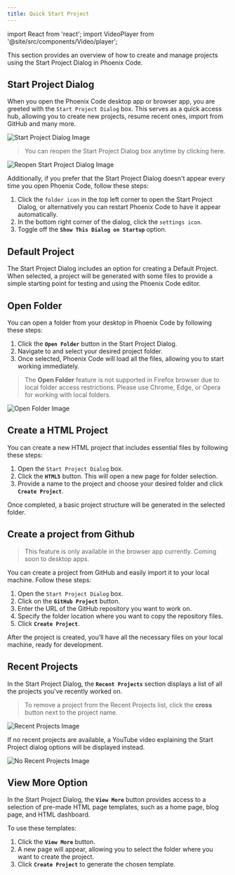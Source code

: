 ```yaml
---
title: Quick Start Project
---
```


import React from 'react';
import VideoPlayer from '@site/src/components/Video/player';

This section provides an overview of how to create and manage projects using the Start Project Dialog in Phoenix Code.


## Start Project Dialog
When you open the Phoenix Code desktop app or browser app, you are greeted with the `Start Project Dialog` box. This serves as a quick access hub, allowing you to create new projects, resume recent ones, import from GitHub and many more.

![Start Project Dialog Image](images/quickStartProject/start-project-dialog.png "Start Project Dialog")


> You can reopen the Start Project Dialog box anytime by clicking here.

![Reopen Start Project Dialog Image](images/quickStartProject/reopen-start-project-dialog.png "Reopen Start Project Dialog image by clicking on the folder icon")

Additionally, if you prefer that the Start Project Dialog doesn't appear every time you open Phoenix Code, follow these steps:
1. Click the `folder icon`  in the top left corner to open the Start Project Dialog, or alternatively you can restart Phoenix Code to have it appear automatically.
2. In the bottom right corner of the dialog, click the `settings icon`.
3. Toggle off the **`Show This Dialog on Startup`** option.

<VideoPlayer 
  src="https://docs-images.phcode.dev/videos/quick-start-project/turn-off-start-dialog.mp4"
/>



## Default Project
The Start Project Dialog includes an option for creating a Default Project. When selected, a project will be generated with some files to provide a simple starting point for testing and using the Phoenix Code editor.

<VideoPlayer 
  src="https://docs-images.phcode.dev/videos/quick-start-project/default-project.mp4"
/>



## Open Folder

You can open a folder from your desktop in Phoenix Code by following these steps:

1. Click the **`Open Folder`** button in the Start Project Dialog.
2. Navigate to and select your desired project folder.
3. Once selected, Phoenix Code will load all the files, allowing you to start working immediately.

> The **Open Folder** feature is not supported in Firefox browser due to local folder access restrictions. Please use Chrome, Edge, or Opera for working with local folders.

![Open Folder Image](images/quickStartProject/open-folder.png "Click on Open Folder to work with local folders")



## Create a HTML Project

You can create a new HTML project that includes essential files by following these steps:

1. Open the `Start Project Dialog` box.
2. Click the **`HTML5`** button. This will open a new page for folder selection.
3. Provide a name to the project and choose your desired folder and click **`Create Project`**.

Once completed, a basic project structure will be generated in the selected folder.

<VideoPlayer 
  src="https://docs-images.phcode.dev/videos/quick-start-project/html-project.mp4"
/>



## Create a project from Github

> This feature is only available in the browser app currently. Coming soon to desktop apps.

You can create a project from GitHub and easily import it to your local machine. Follow these steps:

1. Open the `Start Project Dialog` box.
2. Click on the **`GitHub Project`** button.
3. Enter the URL of the GitHub repository you want to work on.
4. Specify the folder location where you want to copy the repository files.
5. Click **`Create Project`**.

After the project is created, you’ll have all the necessary files on your local machine, ready for development.

<VideoPlayer 
  src="https://docs-images.phcode.dev/videos/quick-start-project/github-project.mp4"
/>



## Recent Projects

In the Start Project Dialog, the **`Recent Projects`** section displays a list of all the projects you've recently worked on.

> To remove a project from the Recent Projects list, click the **cross** button next to the project name.

![Recent Projects Image](images/quickStartProject/recent-projects.png "Recent Projects displays the list of projects you've recently worked on")

If no recent projects are available, a YouTube video explaining the Start Project dialog options will be displayed instead.

![No Recent Projects Image](images/quickStartProject/start-project-dialog.png "If no Recent Projects are available, link to a youtube vide will be displayed")



## View More Option

In the Start Project Dialog, the **`View More`** button provides access to a selection of pre-made HTML page templates, such as a home page, blog page, and HTML dashboard.

To use these templates:

1. Click the **`View More`** button.
2. A new page will appear, allowing you to select the folder where you want to create the project.
3. Click **`Create Project`** to generate the chosen template.

<VideoPlayer 
  src="https://docs-images.phcode.dev/videos/quick-start-project/view-more-option.mp4"
/>
